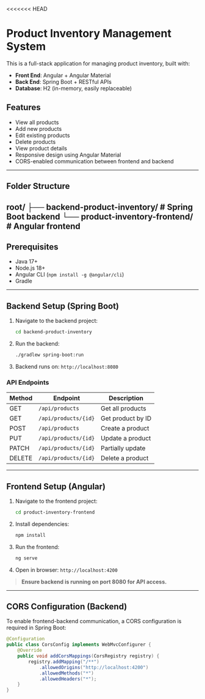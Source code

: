 <<<<<<< HEAD
# Product Inventory Management System

This is a full-stack application for managing product inventory, built with:

- **Front End**: Angular + Angular Material  
- **Back End**: Spring Boot + RESTful APIs  
- **Database**: H2 (in-memory, easily replaceable)

## Features

- View all products
- Add new products
- Edit existing products
- Delete products
- View product details
- Responsive design using Angular Material
- CORS-enabled communication between frontend and backend

---

## Folder Structure
root/
├── backend-product-inventory/ # Spring Boot backend
└── product-inventory-frontend/ # Angular frontend
---

## Prerequisites

- Java 17+
- Node.js 18+
- Angular CLI (`npm install -g @angular/cli`)
- Gradle

---

##  Backend Setup (Spring Boot)

1. Navigate to the backend project:

    ```bash
    cd backend-product-inventory
    ```

2. Run the backend:

    ```bash
    ./gradlew spring-boot:run
    ```

3. Backend runs on: `http://localhost:8080`

### API Endpoints

| Method | Endpoint              | Description           |
|--------|-----------------------|-----------------------|
| GET    | `/api/products`       | Get all products      |
| GET    | `/api/products/{id}`  | Get product by ID     |
| POST   | `/api/products`       | Create a product      |
| PUT    | `/api/products/{id}`  | Update a product      |
| PATCH  | `/api/products/{id}`  | Partially update      |
| DELETE | `/api/products/{id}`  | Delete a product      |

---

##  Frontend Setup (Angular)

1. Navigate to the frontend project:

    ```bash
    cd product-inventory-frontend
    ```

2. Install dependencies:

    ```bash
    npm install
    ```

3. Run the frontend:

    ```bash
    ng serve
    ```

4. Open in browser: `http://localhost:4200`

> **Ensure backend is running on port 8080 for API access.**

---

## CORS Configuration (Backend)

To enable frontend-backend communication, a CORS configuration is required in Spring Boot:

```java
@Configuration
public class CorsConfig implements WebMvcConfigurer {
    @Override
    public void addCorsMappings(CorsRegistry registry) {
        registry.addMapping("/**")
            .allowedOrigins("http://localhost:4200")
            .allowedMethods("*")
            .allowedHeaders("*");
    }
}
```

